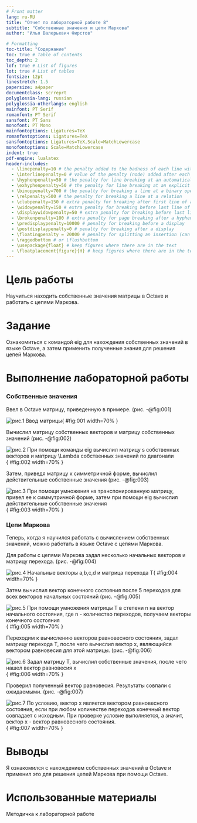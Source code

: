 ```yaml
---
# Front matter
lang: ru-RU
title: "Отчет по лабораторной работе 8"
subtitle: "Собственные значения и цепи Маркова"
author: "Илья Валерьевич Фирстов"

# Formatting
toc-title: "Содержание"
toc: true # Table of contents
toc_depth: 2
lof: true # List of figures
lot: true # List of tables
fontsize: 12pt
linestretch: 1.5
papersize: a4paper
documentclass: scrreprt
polyglossia-lang: russian
polyglossia-otherlangs: english
mainfont: PT Serif
romanfont: PT Serif
sansfont: PT Sans
monofont: PT Mono
mainfontoptions: Ligatures=TeX
romanfontoptions: Ligatures=TeX
sansfontoptions: Ligatures=TeX,Scale=MatchLowercase
monofontoptions: Scale=MatchLowercase
indent: true
pdf-engine: lualatex
header-includes:
  - \linepenalty=10 # the penalty added to the badness of each line within a paragraph (no associated penalty node) Increasing the value makes tex try to have fewer lines in the paragraph.
  - \interlinepenalty=0 # value of the penalty (node) added after each line of a paragraph.
  - \hyphenpenalty=50 # the penalty for line breaking at an automatically inserted hyphen
  - \exhyphenpenalty=50 # the penalty for line breaking at an explicit hyphen
  - \binoppenalty=700 # the penalty for breaking a line at a binary operator
  - \relpenalty=500 # the penalty for breaking a line at a relation
  - \clubpenalty=150 # extra penalty for breaking after first line of a paragraph
  - \widowpenalty=150 # extra penalty for breaking before last line of a paragraph
  - \displaywidowpenalty=50 # extra penalty for breaking before last line before a display math
  - \brokenpenalty=100 # extra penalty for page breaking after a hyphenated line
  - \predisplaypenalty=10000 # penalty for breaking before a display
  - \postdisplaypenalty=0 # penalty for breaking after a display
  - \floatingpenalty = 20000 # penalty for splitting an insertion (can only be split footnote in standard LaTeX)
  - \raggedbottom # or \flushbottom
  - \usepackage{float} # keep figures where there are in the text
  - \floatplacement{figure}{H} # keep figures where there are in the text
---
```


# Цель работы

Научиться находить собственные значения матрицы в Octave и работать с цепями Маркова.

# Задание

Ознакомиться с командой eig для нахождения собственных значений в языке Octave, а затем применить полученные знания для решения цепей Маркова.


# Выполнение лабораторной работы

### Собственные значения

Ввел в Octave матрицу, приведенную в примере.  (рис. -@fig:001)

![рис.1 Ввод матрицы](image/1.png){ #fig:001 width=70% }

Вычислил матрицу собственных векторов и матрицу собственных значений (рис. -@fig:002)

![рис.2 При помощи команды eig вычислил матрицу s собственных векторов и матрицу \Lambda собственных значений по диагонали](image/2.png){ #fig:002 width=70% }

Затем, приведя матрицу к симметричной форме, вычислил действительные собственные значения (рис. -@fig:003)

![рис.3 При помощи умножения на транспонированную матрицу, привел ее к симмутричной форме, затем при помощи eig вычислил действительные собственные значения](image/3.png){ #fig:003 width=70% }

### Цепи Маркова

Теперь, когда я научился работать с вычислением собственных значений, можно работать в языке Octave с цепями Маркова. 

Для работы с цепями Маркова задал несколько начальных векторов и матрицу перехода. (рис. -@fig:004)

![рис.4 Начальные векторы a,b,c,d и матрица перехода T ](image/4.png){ #fig:004 width=70% }

Затем вычислил вектор конечного состояния после 5 переходов для всех векторов начальных состояний (рис. -@fig:005)

![рис.5 При помощи умножения матрицы Т в степени n на вектор начального состояния, где n - количество переходов, получаем векторы конечного состояния ](image/5.png){ #fig:005 width=70% }

Переходим к вычислению векторов равновесного состояния, задал матрицу перехода Т, после чего вычислил вектор х, являющийся вектором равновесия для этой матрицы. (рис. -@fig:006)

![рис.6 Задал матрицу Т, вычислил собственные значения, после чего нашел вектор равновесия х ](image/6.png){ #fig:006 width=70% }

Проверил полученный вектор равновесия. Результаты совпали с ожидаемыми. (рис. -@fig:007)

![рис.7 По условию, вектор х является вектором равновесного состояния, если при любом количестве переходов конечный вектор совпадает с исходным. При проверке условие выполняется, а значит, вектор х - вектор равновесного состояния. ](image/7.png){ #fig:007 width=70% }


# Выводы

Я ознакомился с нахождением собственных значений в Octave и применил это для решения цепей Маркова при помощи Octave.

# Использованные материалы

Методичка к лабораторной работе

